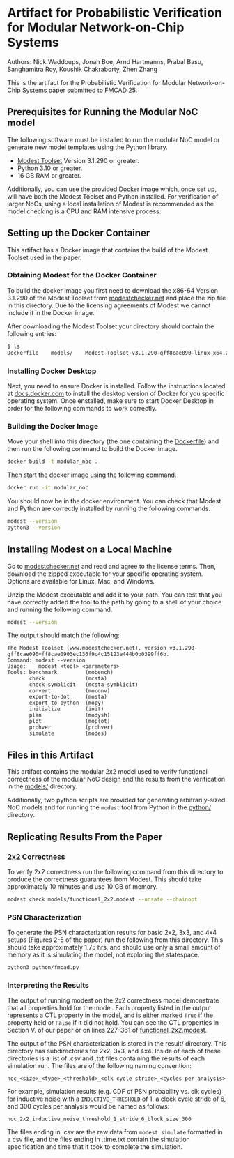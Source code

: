 # Artifact for Probabilistic Verification for Modular Network-on-Chip Systems

Authors: Nick Waddoups, Jonah Boe, Arnd Hartmanns, Prabal Basu, Sanghamitra Roy, Koushik Chakraborty,
Zhen Zhang

This is the artifact for the Probabilistic Verification for Modular Network-on-Chip Systems
paper submitted to FMCAD 25.

## Prerequisites for Running the Modular NoC model

The following software must be installed to run the modular NoC model or generate new model
templates using the Python library.

- [Modest Toolset](https://www.modestchecker.net/) Version 3.1.290 or greater.
- Python 3.10 or greater.
- 16 GB RAM or greater.

Additionally, you can use the provided Docker image which, once set up, will have both the
Modest Toolset and Python installed. For verification of larger NoCs, using a local
installation of Modest is recommended as the model checking is a CPU and RAM intensive
process.

## Setting up the Docker Container

This artifact has a Docker image that contains the build of the Modest Toolset used in the
paper.

### Obtaining Modest for the Docker Container

To build the docker image you first need to download the x86-64 Version 3.1.290 of the Modest
Toolset from [modestchecker.net](https://www.modestchecker.net/Downloads/) and place the zip
file in this directory. Due to the licensing agreements of Modest we cannot include it in the
Docker image.

After downloading the Modest Toolset your directory should contain the following entries:

```sh
$ ls
Dockerfile    models/    Modest-Toolset-v3.1.290-gff8cae090-linux-x64.zip    python/    README.md
```

### Installing Docker Desktop

Next, you need to ensure Docker is installed. Follow the instructions located at
[docs.docker.com](https://docs.docker.com/desktop/) to install the desktop version of
Docker for you specific operating system. Once enstalled, make sure to start Docker
Desktop in order for the following commands to work correctly.

### Building the Docker Image

Move your shell into this directory (the one containing the [Dockerfile](Dockerfile)) and then
run the following command to build the Docker image.

```sh
docker build -t modular_noc .
```

Then start the docker image using the following command.

```sh
docker run -it modular_noc
```

You should now be in the docker environment. You can check that Modest and Python are correctly
installed by running the following commands.

```sh
modest --version 
python3 --version
```

## Installing Modest on a Local Machine

Go to [modestchecker.net](https://www.modestchecker.net/Downloads/) and read and
agree to the license terms. Then, download the zipped executable for your specific
operating system. Options are available for Linux, Mac, and Windows.

Unzip the Modest executable and add it to your path. You can test that you have
correctly added the tool to the path by going to a shell of your choice and
running the following command.

```sh
modest --version
```

The output should match the following:

```text
The Modest Toolset (www.modestchecker.net), version v3.1.290-gff8cae090+ff8cae0903ec136f9c4c15123e444b0b0399ff6b.
Command: modest --version
Usage:    modest <tool> <parameters>
Tools: benchmark         (mobench)
       check             (mcsta)
       check-symblicit   (mcsta-symblicit)
       convert           (moconv)
       export-to-dot     (mosta)
       export-to-python  (mopy)
       initialize        (init)
       plan              (modysh)
       plot              (moplot)
       prohver           (prohver)
       simulate          (modes)
```

## Files in this Artifact

This artifact contains the modular 2x2 model used to verify functional correctness of the
modular NoC design and the results from the verification in the [models/](./models/)
directory.

Additionally, two python scripts are provided for generating arbitrarily-sized NoC models
and for running the `modest` tool from Python in the [python/](./python/) directory.

## Replicating Results From the Paper

### 2x2 Correctness

To verify 2x2 correctness run the following command from this directory to produce the
correctness guarantees from Modest. This should take approximately 10 minutes and use
10 GB of memory.

```sh
modest check models/functional_2x2.modest --unsafe --chainopt
```

### PSN Characterization

To generate the PSN characterization results for basic 2x2, 3x3, and 4x4 setups (Figures 2-5
of the paper) run the following from this directory. This should take approximately 1.75 hrs,
and should use only a small amount of memory as it is simulating the model, not exploring the
statespace.

```sh
python3 python/fmcad.py
```

### Interpreting the Results

The output of running modest on the 2x2 correctness model demonstrate that all properties hold
for the model. Each property listed in the output represents a CTL property in the model, and
is either marked `True` if the property held or `False` if it did not hold. You can see the CTL
properties in Section V. of our paper or on lines 227-361 of
[functional_2x2.modest](models/functional_2x2.modest).

The output of the PSN characterization is stored in the result/ directory. This directory has
subdirectories for 2x2, 3x3, and 4x4. Inside of each of these directories is a list of .csv
and .txt files containing the results of each simulation run. The files are of the following
naming convention:

```text
noc_<size>_<type>_<threshold>_<clk cycle stride>_<cycles per analysis>
```

For example, simulation results (e.g. CDF of PSN probability vs. clk cycles) for inductive noise
with a `INDUCTIVE_THRESHOLD` of 1, a clock cycle stride of 6, and 300 cycles per analysis would
be named as follows:

```text
noc_2x2_inductive_noise_threshold_1_stride_6_block_size_300
```

The files ending in .csv are the raw data from `modest simulate` formatted in a csv file, and the
files ending in .time.txt contain the simulation specification and time that it took to complete
the simulation.
